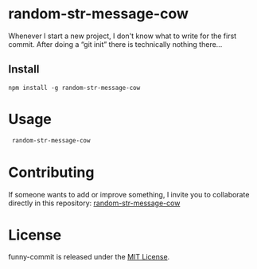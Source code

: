 # random-str-message-cow

Whenever I start a new project, I don't know what to write for the first commit. After doing a “git init” there is technically nothing there...

## Install

```npm
npm install -g random-str-message-cow
```

# Usage

```bash
 random-str-message-cow
```

# Contributing

If someone wants to add or improve something, I invite you to collaborate directly in this repository: [random-str-message-cow](https://github.com/MrFercho/random-str-message-cow)

# License

funny-commit is released under the [MIT License](https://opensource.org/licenses/MIT).